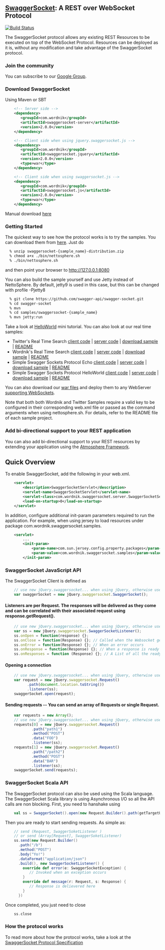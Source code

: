 ## [SwaggerSocket](https://github.com/wordnik/swaggersocket/wiki/SwaggerSocket-Protocol): A REST over WebSocket Protocol

[![Build Status](https://travis-ci.org/swagger-api/swagger-socket.png)](https://travis-ci.org/swagger-api/swagger-socket)

The SwaggerSocket protocol allows any existing REST Resources to be executed on top of the WebSocket Protocol. Resources can be deployed as it is, without any modification and take advantage of the SwaggerSocket protocol.

### Join the community

You can subscribe to our [Google Group](https://groups.google.com/forum/?fromgroups#!forum/swagger-swaggersocket).
<!-- or follow us on [Twitter](https://twitter.com/#!/swaggersocket)-->

### Download SwaggerSocket

Using Maven or SBT

```xml
    <!-- Server side -->
    <dependency>
       <groupId>com.wordnik</groupId>
       <artifactId>swaggersocket-server</artifactId>
       <version>2.0.0</version>
    </dependency>

    <!-- Client side when using jquery.swaggersocket.js --> 
    <dependency>
       <groupId>com.wordnik</groupId>
       <artifactId>swaggersocket.jquery</artifactId>
       <version>2.0.0</version>
       <type>war</type>
    </dependency>   

    <!-- Client side when using swaggersocket.js --> 
    <dependency>
       <groupId>com.wordnik</groupId>
       <artifactId>swaggersocket.js</artifactId>
       <version>2.0.0</version>
       <type>war</type>
    </dependency>   
```

Manual download [here](http://search.maven.org/#search|ga|1|swaggersocket)

### Getting Started
The quickest way to see how the protocol works is to try the samples. You can download them from [here](http://search.maven.org/#search|ga|1|swaggersocket). Just do

```bash
  % unzip swaggersocket-{sample_name}-distribution.zip
  % chmod a+x ./bin/nettosphere.sh
  % ./bin/nettosphere.sh
```

and then point your browser to http://127.0.0.1:8080

You can also build the sample yourself and use Jetty instead of NettoSphere.
By default, jetty9 is used in this case, but this can be changed with profile -Pjetty8

```bash
  % git clone https://github.com/swagger-api/swagger-socket.git
  % cd swagger-socket
  % mvn 
  % cd samples/swaggersocket-{sample_name}
  % mvn jetty:run
```

Take a look at [HelloWorld](https://github.com/wordnik/swaggersocket/wiki/Getting-started-with-SwaggerSocket-and-Jersey) mini tutorial. 
You can also look at our real time samples:

 * Twitter's Real Time Search [client code](https://github.com/swagger-api/swaggersocket/blob/master/samples/swaggersocket-twitter/src/main/webapp/index.html) | [server code](https://github.com/swagger-api/swagger-socket/blob/master/samples/swaggersocket-twitter/src/main/java/com/wordnik/swaggersocket/samples/TwitterFeed.java) | [download sample](http://search.maven.org/#search%7Cgav%7C1%7Cg%3A%22com.wordnik%22%20AND%20a%3A%22swaggersocket-sample-twitter%22) | [README](https://github.com/swagger-api/swagger-socket/blob/master/samples/swaggersocket-twitter/README.txt)
 * Wordnik's Real Time Search [client code](https://github.com/swagger-api/swagger-socket/blob/master/samples/swaggersocket-wordnik/src/main/webapp/index.html) | [server code](https://github.com/swagger-api/swagger-socket/blob/master/samples/swaggersocket-wordnik/src/main/scala/com/wordnik/swaggersocket/samples/WordnikResourceProxy.scala) | [download sample](http://search.maven.org/#search%7Cgav%7C1%7Cg%3A%22com.wordnik%22%20AND%20a%3A%22swaggersocket-sample-wordnik%22) | [README](https://github.com/swagger-api/swagger-socket/blob/master/samples/swaggersocket-wordnik/README.txt)
 * Simple Swagger Sockets Protocol Echo [client code](https://github.com/swagger-api/swagger-socket/blob/master/samples/swaggersocket-echo/src/main/webapp/index.html) | [server code](https://github.com/swagger-api/swagger-socket/blob/master/samples/swaggersocket-echo/src/main/scala/com/wordnik/swaggersocket/samples/SwaggerSocketResource.scala) | [download sample](http://search.maven.org/#search%7Cgav%7C1%7Cg%3A%22com.wordnik%22%20AND%20a%3A%22swaggersocket-sample-echo%22) | [README](https://github.com/swagger-api/swagger-socket/blob/master/samples/swaggersocket-echo/README.txt)
 * Simple Swagger Sockets Protocol HelloWorld [client code](https://github.com/swagger-api/swagger-socket/blob/master/samples/swaggersocket-helloworld/src/main/webapp/index.html) | [server code](https://github.com/swagger-api/swagger-socket/blob/master/samples/swaggersocket-helloworld/src/main/scala/com/wordnik/swaggersocket/samples/HelloWorld.scala) | [download sample](http://search.maven.org/#search%7Cgav%7C1%7Cg%3A%22com.wordnik%22%20AND%20a%3A%22swaggersocket-sample-helloword%22) | [README](https://github.com/swagger-api/swagger-socket/blob/master/samples/swaggersocket-helloworld/README.txt)

You can also download our [war files](http://search.maven.org/#search|ga|1|swaggersocket) and deploy them to any WebServer [supporting WebSockets](https://github.com/Atmosphere/atmosphere/wiki/Supported-WebServers-and-Browsers).

Note that both both Wordnik and Twitter Samples require a valid key to be configured in their corresponding web.xml file or passed as the command arguments when using nettosphere.sh. For details, refer to the README file of each sample project.



### Add bi-directional support to your REST application

You can also add bi-directional support to your REST resources by extending your application using the [Atmosphere Framework](http://github.com/Atmosphere/atmosphere).

## Quick Overview
To enable SwaggerSocket, add the following in your web.xml.  

```xml
    <servlet>
        <description>SwaggerSocketServlet</description>
        <servlet-name>SwaggerSocketServlet</servlet-name>
        <servlet-class>com.wordnik.swaggersocket.server.SwaggerSocketServlet</servlet-class>
        <load-on-startup>0</load-on-startup>
    </servlet>
```
In addition, configure additional init-param parameters required to run the application. For example,
when using jersey to load resources under package com.wordnik.swaggersocket.samples.

```xml
    <servlet>
        ...
        <init-param>
            <param-name>com.sun.jersey.config.property.packages</param-name>
            <param-value>com.wordnik.swaggersocket.samples</param-value>
        </init-param>
```

### SwaggerSocket JavaScript API
The SwaggerSocket Client is defined as

```javascript
    // use new jQuery.swaggersocket... when using jQuery, otherwise use new swaggersocket...
    var swaggerSocket = new jQuery.swaggersocket.SwaggerSocket();
```

#### Listeners are per Request. The responses will be delivered as they come and can be correlated with their associated request using response.getRequest().

```javascript
    // use new jQuery.swaggersocket... when using jQuery, otherwise use new swaggersocket...
    var ss = new jQuery.swaggersocket.SwaggerSocketListener();
    ss.onOpen = function(response) {};
    ss.onClose = function(Response) {}; // Called when the Websocket gets closed
    ss.onError = function(Response) {}; // When an error occurs
    ss.onResponse = function(Response) {}; // When a response is ready
    ss.onResponses = function (Response) {}; // A List of all the ready responses
```

#### Opening a connection

```javascript
    // use new jQuery.swaggersocket... when using jQuery, otherwise use new swaggersocket...
    var request = new jQuery.swaggersocket.Request()
          .path(document.location.toString())
          .listener(ss);
    swaggerSocket.open(request);
```

#### Sending requests -- You can send an array of Requests or single Request.

```javascript
    var requests = new Array();
    // use new jQuery.swaggersocket... when using jQuery, otherwise use new swaggersocket...
    requests[0] = new jQuery.swaggersocket.Request()
            .path("path1")
            .method("POST")
            .data("FOO")
            .listener(ss);
    requests[1] = new jQuery.swaggersocket.Request()
            .path("/path2")
            .method("POST")
            .data("BAR")
            .listener(ss);
    swaggerSocket.send(requests);
```

### SwaggerSocket Scala API
The SwaggerSocket protocol can also be used using the Scala language. The SwaggerSocket Scala library is using Asynchronous I/O so all the API calls are non blocking. First, you need to hanshake using

```scala
    val ss = SwaggerSocket().open(new Request.Builder().path(getTargetUrl + "/").build())
```

Then you are ready to start sending requests. As simple as:

```scala
    // send (Request, SwaggerSoketListener )
    // or send (Array[Request], SwaggerSoketListener)
    ss.send(new Request.Builder()
      .path("/b")
      .method("POST")
      .body("Yo!")
      .dataFormat("application/json")
      .build(), new SwaggerSocketListener() {
        override def error(e: SwaggerSocketException) {
           // Invoked when an exception occurs
        }
        override def message(r: Request, s: Response) {
           // Response is delievered here
        }
      })
```
Once completed, you just need to close

```scala
    ss.close
```

### How the protocol works
To read more about how the protocol works, take a look at the [SwaggerSocket Protocol Specification](https://github.com/swagger-api/swagger-socket/wiki/SwaggerSocket-Protocol)
